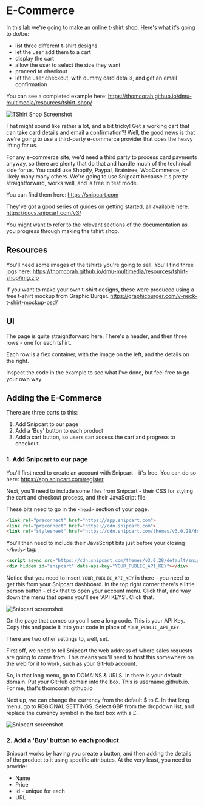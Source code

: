# E-Commerce

In this lab we're going to make an online t-shirt shop. Here's what it's going to do/be:

- list three different t-shirt designs
- let the user add them to a cart
- display the cart
- allow the user to select the size they want
- proceed to checkout
- let the user checkout, with dummy card details, and get an email confirmation

You can see a completed example here: <https://thomcorah.github.io/dmu-multimedia/resources/tshirt-shop/>

![TShirt Shop Screenshot](https://thomcorah.github.io/dmu-multimedia/resources/img/tshirt-shop-screenshot.png)

That might sound like rather a lot, and a bit tricky! Get a working cart that can take card details and email a confirmation?! Well, the good news is that we're going to use a third-party e-commerce provider that does the heavy lifting for us.

For any e-commerce site, we'd need a third party to process card payments anyway, so there are plenty that do that and handle much of the technical side for us. You could use Shopify, Paypal, Braintree, WooCommerce, or likely many many others. We're going to use Snipcart because it's pretty straightforward, works well, and is free in test mode.

You can find them here: <https://snipcart.com>

They've got a good series of guides on getting started, all available here: <https://docs.snipcart.com/v3/>

You might want to refer to the relevant sections of the documentation as you progress through making the tshirt shop.

## Resources

You'll need some images of the tshirts you're going to sell. You'll find three jpgs here: <https://thomcorah.github.io/dmu-multimedia/resources/tshirt-shop/img.zip>

If you want to make your own t-shirt designs, these were produced using a free t-shirt mockup from Graphic Burger. <https://graphicburger.com/v-neck-t-shirt-mockup-psd/>

## UI

The page is quite straightforward here. There's a header, and then three rows - one for each tshirt.

Each row is a flex container, with the image on the left, and the details on the right.

Inspect the code in the example to see what I've done, but feel free to go your own way.

## Adding the E-Commerce

There are three parts to this:

1. Add Snipcart to our page
2. Add a 'Buy' button to each product
3. Add a cart button, so users can access the cart and progress to checkout.

### 1. Add Snipcart to our page

You'll first need to create an account with Snipcart - it's free. You can do so here: <https://app.snipcart.com/register>

Next, you'll need to include some files from Snipcart - their CSS for styling the cart and checkout process, and their JavaScript file.

These bits need to go in the `<head>` section of your page.

```HTML
<link rel="preconnect" href="https://app.snipcart.com">
<link rel="preconnect" href="https://cdn.snipcart.com">
<link rel="stylesheet" href="https://cdn.snipcart.com/themes/v3.0.28/default/snipcart.css" />
```

You'll then need to include their JavaScript bits just before your closing `</body>` tag:

```HTML
<script async src="https://cdn.snipcart.com/themes/v3.0.28/default/snipcart.js"></script>
<div hidden id="snipcart" data-api-key="YOUR_PUBLIC_API_KEY"></div>
```

Notice that you need to insert `YOUR_PUBLIC_API_KEY` in there - you need to get this from your Snipcart dashboard. In the top right corner there's a little person button - click that to open your account menu. Click that, and way down the menu that opens you'll see 'API KEYS'. Click that.

![Snipcart screenshot](https://thomcorah.github.io/dmu-multimedia/resources/img/Snipcart-screenshot.png)

On the page that comes up you'll see a long code. This is your API Key. Copy this and paste it into your code in place of `YOUR_PUBLIC_API_KEY`.

There are two other settings to, well, set.

First off, we need to tell Snipcart the web address of where sales requests are going to come from. This means you'll need to host this somewhere on the web for it to work, such as your GitHub account.

So, in that long menu, go to DOMAINS & URLS. In there is your default domain. Put your GitHub domain into the box. This is username.github.io. For me, that's thomcorah.github.io

Next up, we can change the currency from the default \$ to £. In that long menu, go to REGIONAL SETTINGS. Select GBP from the dropdown list, and replace the currency symbol in the text box with a £.

![Snipcart screenshot](https://thomcorah.github.io/dmu-multimedia/resources/img/Snipcart-screenshot-2.png)

### 2. Add a 'Buy' button to each product

Snipcart works by having you create a button, and then adding the details of the product to it using specific attributes. At the very least, you need to provide:

- Name
- Price
- Id - unique for each
- URL
